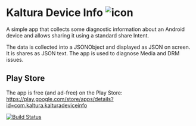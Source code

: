 # Kaltura Device Info ![icon]

A simple app that collects some diagnostic information about an Android device and allows sharing it using a standard share Intent.

The data is collected into a JSONObject and displayed as JSON on screen. It is shares as JSON text. The app is used to diagnose Media and DRM issues.

## Play Store
The app is free (and ad-free) on the Play Store: 
https://play.google.com/store/apps/details?id=com.kaltura.kalturadeviceinfo



 [![Build Status](https://travis-ci.org/kaltura/kaltura-device-info-android.svg?branch=master)](https://travis-ci.org/kaltura/kaltura-device-info-android)
 
[icon]: https://raw.githubusercontent.com/kaltura/kaltura-device-info-android/master/app/src/main/res/mipmap-hdpi/ic_launcher.png
